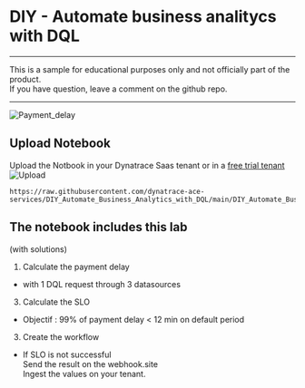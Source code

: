 # DIY - Automate business analitycs with DQL 
---

This is a sample for educational purposes only and not officially part of the product.  
If you have question, leave a comment on the github repo.  

---

![Payment_delay](https://github.com/dynatrace-ace-services/magic_lookup/blob/main/payment_delay.png?raw=true)

## Upload Notebook
Upload the Notbook in your Dynatrace Saas tenant or in a [free trial tenant](https://www.dynatrace.com/trial) 
![Upload](https://github.com/dynatrace-ace-services/magic_lookup/blob/main/upload_notebook.png?raw=true)

    https://raw.githubusercontent.com/dynatrace-ace-services/DIY_Automate_Business_Analytics_with_DQL/main/DIY_Automate_Business_Analytics.json  


##  The notebook includes this lab 
(with solutions) 
1) Calculate the payment delay  

- with 1 DQL request through 3 datasources  

3) Calculate the SLO   

- Objectif : 99% of payment delay < 12 min on default period  

3) Create the workflow  

- If SLO is not successful  
Send the result on the webhook.site  
Ingest the values on your tenant.
